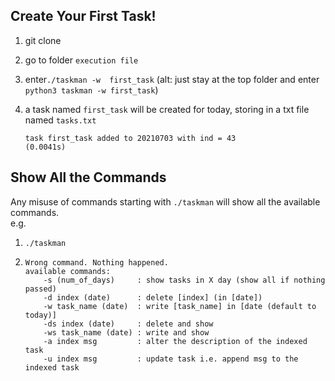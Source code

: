 ## Create Your First Task!

1. git clone

2. go to folder `execution file`

3. enter`./taskman -w  first_task`
   (alt: just stay at the top folder and enter `python3 taskman -w first_task`)

4. a task named `first_task` will be created for today, storing in a txt file named `tasks.txt`

   ```
   task first_task added to 20210703 with ind = 43
   (0.0041s)
   ```

## Show All the Commands

Any misuse of commands starting with `./taskman` will show all the available commands.  
e.g. 

1. `./taskman` 

2. ```
   Wrong command. Nothing happened.
   available commands:
       -s (num_of_days)     : show tasks in X day (show all if nothing passed)
       -d index (date)      : delete [index] (in [date])
       -w task_name (date)  : write [task_name] in [date (default to today)]
       -ds index (date)     : delete and show
       -ws task_name (date) : write and show
       -a index msg         : alter the description of the indexed task
       -u index msg         : update task i.e. append msg to the indexed task
   ```